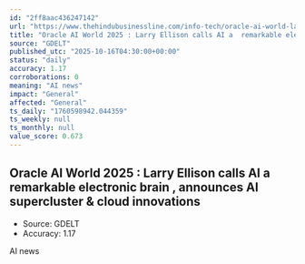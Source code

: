 ```yaml
---
id: "2ff8aac436247142"
url: "https://www.thehindubusinessline.com/info-tech/oracle-ai-world-larry-ellison-calls-ai-a-remarkable-electronic-brain-to-empower-humans-not-replace-them/article70169759.ece"
title: "Oracle AI World 2025 : Larry Ellison calls AI a  remarkable electronic brain , announces AI supercluster & cloud innovations"
source: "GDELT"
published_utc: "2025-10-16T04:30:00+00:00"
status: "daily"
accuracy: 1.17
corroborations: 0
meaning: "AI news"
impact: "General"
affected: "General"
ts_daily: "1760598942.044359"
ts_weekly: null
ts_monthly: null
value_score: 0.673
---
```

## Oracle AI World 2025 : Larry Ellison calls AI a  remarkable electronic brain , announces AI supercluster & cloud innovations

- Source: GDELT
- Accuracy: 1.17

AI news
